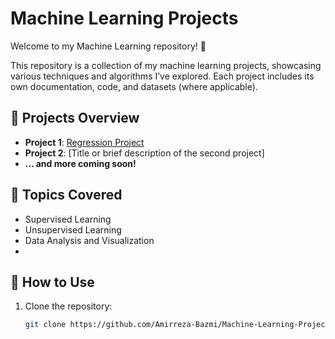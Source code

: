 # Machine Learning Projects

Welcome to my Machine Learning repository! 🚀

This repository is a collection of my machine learning projects, showcasing various techniques and algorithms I’ve explored. Each project includes its own documentation, code, and datasets (where applicable).

## 📂 Projects Overview

- **Project 1**: [Regression Project](https://github.com/Amirreza-Bazmi/Machine-Learning-Projects/tree/main/Regression)
- **Project 2**: [Title or brief description of the second project]  
- **... and more coming soon!**

## 📖 Topics Covered

- Supervised Learning
- Unsupervised Learning
- Data Analysis and Visualization
- 
## 🚀 How to Use

1. Clone the repository:
   ```bash
   git clone https://github.com/Amirreza-Bazmi/Machine-Learning-Projects.git
